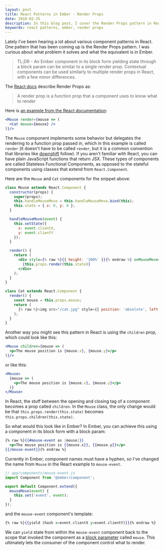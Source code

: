 ```yaml
---
layout: post
title: React Patterns in Ember - Render Props
date: 2018-02-25
description: In this blog post, I cover the Render Props pattern in React and what it looks like in Ember.
keywords: react patterns, ember, render props
---
```


Lately I've been hearing a lot about various component patterns in React. One pattern that has been coming up is the Render Props pattern. I was curious about what problem it solves and what the equivalent is in Ember.

> TL;DR - An Ember component in its block form yielding state through a block param can be similar to a single render prop. Contextual components can be used similarly to multiple render props in React, with a few minor differences.

The [React docs](https://reactjs.org/docs/render-props.html) describe Render Props as:

> A render prop is a function prop that a component uses to know what to render

Here is [an example from the React documentation](https://reactjs.org/docs/render-props.html):

```jsx
<Mouse render={mouse => (
  <Cat mouse={mouse} />
)}/>
```

The `Mouse` component implements some behavior but delegates the rendering to a function prop passed in, which in this example is called `render` (it doesn't have to be called `render`, but it is a common convention that libraries like [downshift](https://github.com/paypal/downshift) follow). If you aren't familiar with React, you can have plain JavaScript functions that return JSX. These types of components are called Stateless Functional Components, as opposed to the stateful components using classes that extend from `React.Component`.

Here are the `Mouse` and `Cat` components for the snippet above:

```jsx
class Mouse extends React.Component {
  constructor(props) {
    super(props);
    this.handleMouseMove = this.handleMouseMove.bind(this);
    this.state = { x: 0, y: 0 };
  }

  handleMouseMove(event) {
    this.setState({
      x: event.clientX,
      y: event.clientY
    });
  }

  render() {
    return (
      <div style={% raw %}{{ height: '100%' }}{% endraw %} onMouseMove={this.handleMouseMove}>
        {this.props.render(this.state)}
      </div>
    );
  }
}

class Cat extends React.Component {
  render() {
    const mouse = this.props.mouse;
    return (
      {% raw %}<img src="/cat.jpg" style={{ position: 'absolute', left: mouse.x, top: mouse.y }} />{% endraw %}
    );
  }
}
```

Another way you might see this pattern in React is using the `children` prop, which could look like this:

```jsx
<Mouse children={mouse => (
  <p>The mouse position is {mouse.x}, {mouse.y}</p>
)}/>
```

or like this:

```jsx
<Mouse>
  {mouse => (
    <p>The mouse position is {mouse.x}, {mouse.y}</p>
  )}
</Mouse>
```

In React, the stuff between the opening and closing tag of a component becomes a prop called `children`. In the `Mouse` class, the only change would be that `this.props.render(this.state)` becomes `this.props.children(this.state)`.

So what would this look like in Ember? In Ember, you can achieve this using a component in its block form with a block param:

```hbs
{% raw %}{{#mouse-event as |mouse|}}
  <p>The mouse position is {{mouse.x}}, {{mouse.y}}</p>
{{/mouse-event}}{% endraw %}
```

Currently in Ember, component names must have a hyphen, so I've changed the name from `Mouse` in the React example to `mouse-event`.

```js
// app/components/mouse-event.js
import Component from '@ember/component';

export default Component.extend({
  mouseMove(event) {
    this.set('event', event);
  }
});
```

and the `mouse-event` component's template:

```hbs
{% raw %}{{yield (hash x=event.clientX y=event.clientY)}}{% endraw %}
```

We can `yield` state from within the `mouse-event` component back to the scope that invoked the component as a [block parameter](https://guides.emberjs.com/v3.0.0/components/block-params/) called `mouse`. This ultimately lets the consumer of the component control what to render.
